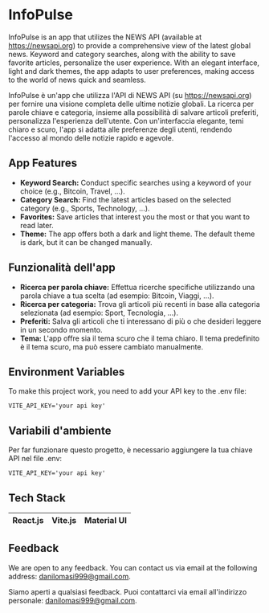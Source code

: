 
# InfoPulse

InfoPulse is an app that utilizes the NEWS API (available at https://newsapi.org) to provide a comprehensive view of the latest global news. Keyword and category searches, along with the ability to save favorite articles, personalize the user experience. With an elegant interface, light and dark themes, the app adapts to user preferences, making access to the world of news quick and seamless.

InfoPulse è un'app che utilizza l'API di NEWS API (su https://newsapi.org) per fornire una visione completa delle ultime notizie globali. La ricerca per parole chiave e categoria, insieme alla possibilità di salvare articoli preferiti, personalizza l'esperienza dell'utente. Con un'interfaccia elegante, temi chiaro e scuro, l'app si adatta alle preferenze degli utenti, rendendo l'accesso al mondo delle notizie rapido e agevole.


## App Features 

- **Keyword Search:** Conduct specific searches using a keyword of your choice (e.g., Bitcoin, Travel, ...).
- **Category Search:** Find the latest articles based on the selected category (e.g., Sports, Technology, ...).
- **Favorites:** Save articles that interest you the most or that you want to read later.
- **Theme:** The app offers both a dark and light theme. The default theme is dark, but it can be changed manually.

## Funzionalità dell'app

- **Ricerca per parola chiave:** Effettua ricerche specifiche utilizzando una parola chiave a tua scelta (ad esempio: Bitcoin, Viaggi, ...).
- **Ricerca per categoria:** Trova gli articoli più recenti in base alla categoria selezionata (ad esempio: Sport, Tecnologia, ...).
- **Preferiti:** Salva gli articoli che ti interessano di più o che desideri leggere in un secondo momento.
- **Tema:** L'app offre sia il tema scuro che il tema chiaro. Il tema predefinito è il tema scuro, ma può essere cambiato manualmente.

## Environment Variables 
To make this project work, you need to add your API key to the .env file:

`VITE_API_KEY='your api key'`

## Variabili d'ambiente

Per far funzionare questo progetto, è necessario aggiungere la tua chiave API nel file .env:

`VITE_API_KEY='your api key'`

## Tech Stack

| React.js | Vite.js | Material UI |
|----------|---------| ----------- |

## Feedback
We are open to any feedback. You can contact us via email at the following address: danilomasi999@gmail.com.

Siamo aperti a qualsiasi feedback. Puoi contattarci via email all'indirizzo personale: danilomasi999@gmail.com.

